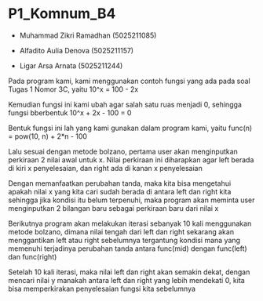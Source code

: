 # P1_Komnum_B4

- Muhammad Zikri Ramadhan (5025211085)

- Alfadito Aulia Denova (5025211157)

- Ligar Arsa Arnata (5025211244)



Pada program kami, kami menggunakan contoh fungsi yang ada pada soal Tugas 1 Nomor 3C, yaitu
10^x = 100 - 2x

Kemudian fungsi ini kami ubah agar salah satu ruas menjadi 0, sehingga fungsi bberbentuk
10^x + 2x - 100 = 0

Bentuk fungsi ini lah yang kami gunakan dalam program kami, yaitu func(n) = pow(10, n) + 2*n - 100

Lalu sesuai dengan metode bolzano, pertama user akan menginputkan perkiraan 2 nilai awal untuk x. Nilai perkiraan ini diharapkan agar left berada di kiri x penyelesaian, dan right ada di kanan x penyelesaian

Dengan memanfaatkan perubahan tanda, maka kita bisa mengetahui apakah nilai x yang kita cari sudah berada di antara left dan right kita
sehingga jika kondisi itu belum terpenuhi, maka program akan meminta user menginputkan 2 bilangan baru sebagai perkiraan baru dari nilai x

Berikutnya program akan melakukan iterasi sebanyak 10 kali menggunakan metode bolzano, dimana nilai tengah dari left dan right sekarang akan
menggantikan left atau right sebelumnya tergantung kondisi mana yang memenuhi terjadinya perubahan tanda antara func(mid) dengan func(left) dan func(right)

Setelah 10 kali iterasi, maka nilai left dan right akan semakin dekat, dengan mencari nilai y manakah antara left dan right yang lebih mendekati 0,
kita bisa memperkirakan penyelesaian fungsi kita sebelumnya
